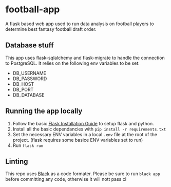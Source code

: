 # football-app
A flask based web app used to run data analysis on football players to determine best fantasy football draft order.

## Database stuff
This app uses flask-sqlalchemy and flask-migrate to handle the connection to PostgreSQL. It relies on the following env variables to be set:
- DB_USERNAME
- DB_PASSWORD
- DB_HOST
- DB_PORT
- DB_DATABASE


## Running the app locally
1. Follow the basic [Flask Installation Guide](https://flask.palletsprojects.com/en/1.1.x/installation/) to setup flask and python.
2. Install all the basic dependancies with `pip install -r requirements.txt`
2. Set the necessary ENV variables in a local `.env` file at the root of the project. (flask requires some basice ENV variables set to run)
3. Run `flask run`


## Linting
This repo uses [Black](https://github.com/psf/black) as a code formater. Please be sure to run `black app` before committing any code, otherwise it will nott pass ci